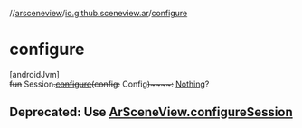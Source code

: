 //[arsceneview](../../index.md)/[io.github.sceneview.ar](index.md)/[configure](configure.md)

# configure

[androidJvm]\
~~fun~~ Session~~.~~[~~configure~~](configure.md)~~(~~~~config~~~~:~~ Config~~)~~~~:~~ [Nothing](https://kotlinlang.org/api/latest/jvm/stdlib/kotlin/-nothing/index.html)?

##  Deprecated: Use [ArSceneView.configureSession](-ar-scene-view/configure-session.md)
